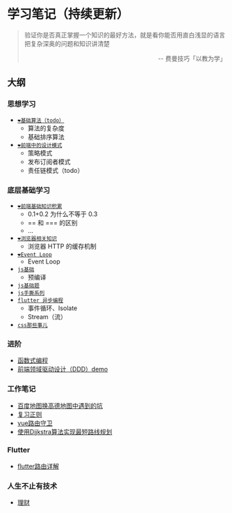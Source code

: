 # 学习笔记（持续更新）

> 验证你是否真正掌握一个知识的最好方法，就是看你能否用直白浅显的语言把复杂深奥的问题和知识讲清楚<p align="right">-- 费曼技巧「以教为学」</p> 

## 大纲
### 思想学习
- [`❤️基础算法（todo）`](./ideological-learning/基础算法.md)
  - 算法的复杂度 
  - 基础排序算法
- [`❤️前端中的设计模式`](./ideological-learning/前端中的设计模式.md)
  - 策略模式
  - 发布订阅者模式
  - 责任链模式（todo）

### 底层基础学习
- [`❤️前端基础知识积累`](./bottom-learning/基础知识.md)
  - 0.1+0.2 为什么不等于 0.3 
  - == 和 === 的区别
  -   ...
- [`❤️浏览器相关知识`](./bottom-learning/浏览器相关知识.md)
  - 浏览器 HTTP 的缓存机制
- [`❤️Event Loop`](./bottom-learning/event-loop.md)
  - Event Loop
- [`js基础`](./bottom-learning/ES5.md)
  - 预编译
- [`js基础题`](./bottom-learning/js基础题.md)
- [`js手撕系列`](./bottom-learning/js手撕系列.md)
- [`flutter 异步编程`](./bottom-learning/flutter异步编程.md)
  - 事件循环、Isolate
  - Stream（流）
- [`css那些事儿`](./bottom-learning/css那些事儿.md)

### 进阶
- [函数式编程](advanced/函数式编程.md)
- [前端领域驱动设计（DDD）demo](https://github.com/gushisan/xf-ts-ddd)
### 工作笔记
- [百度地图换高德地图中遇到的坑](work-notes/百度地图换高德中遇到的坑.md)
- [复习正则](work-notes/正则.md)
- [vue路由守卫](work-notes/vue路由守卫.md)
- [使用Dijkstra算法实现最短路线规划](work-notes/使用Dijkstra算法实现最短路线规划.md)
### Flutter
- [flutter路由详解](flutter/路由详解.md)

### 人生不止有技术
- [理财](to-try-to-change-to-succeed/理财.md)
